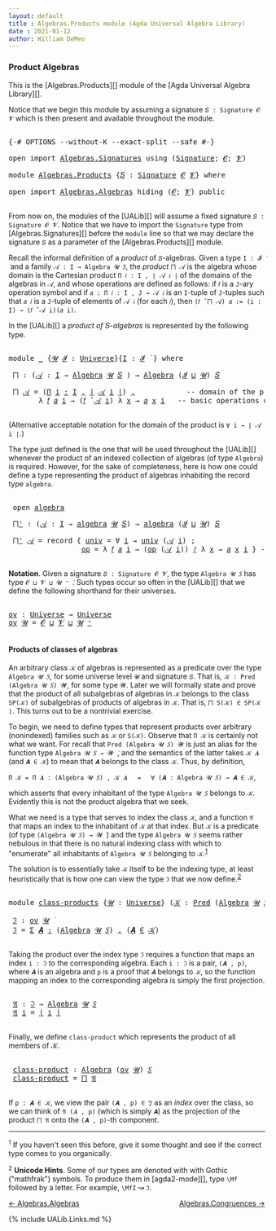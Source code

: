```yaml
---
layout: default
title : Algebras.Products module (Agda Universal Algebra Library)
date : 2021-01-12
author: William DeMeo
---
```



### <a id="product-algebras">Product Algebras</a>

This is the [Algebras.Products][] module of the [Agda Universal Algebra Library][].

Notice that we begin this module by assuming a signature `𝑆 : Signature 𝓞 𝓥` which is then present and available throughout the module.

<pre class="Agda">

<a id="420" class="Symbol">{-#</a> <a id="424" class="Keyword">OPTIONS</a> <a id="432" class="Pragma">--without-K</a> <a id="444" class="Pragma">--exact-split</a> <a id="458" class="Pragma">--safe</a> <a id="465" class="Symbol">#-}</a>

<a id="470" class="Keyword">open</a> <a id="475" class="Keyword">import</a> <a id="482" href="Algebras.Signatures.html" class="Module">Algebras.Signatures</a> <a id="502" class="Keyword">using</a> <a id="508" class="Symbol">(</a><a id="509" href="Algebras.Signatures.html#626" class="Function">Signature</a><a id="518" class="Symbol">;</a> <a id="520" href="Overture.Preliminaries.html#8157" class="Generalizable">𝓞</a><a id="521" class="Symbol">;</a> <a id="523" href="Universes.html#262" class="Generalizable">𝓥</a><a id="524" class="Symbol">)</a>

<a id="527" class="Keyword">module</a> <a id="534" href="Algebras.Products.html" class="Module">Algebras.Products</a> <a id="552" class="Symbol">{</a><a id="553" href="Algebras.Products.html#553" class="Bound">𝑆</a> <a id="555" class="Symbol">:</a> <a id="557" href="Algebras.Signatures.html#626" class="Function">Signature</a> <a id="567" href="Overture.Preliminaries.html#8157" class="Generalizable">𝓞</a> <a id="569" href="Universes.html#262" class="Generalizable">𝓥</a><a id="570" class="Symbol">}</a> <a id="572" class="Keyword">where</a>

<a id="579" class="Keyword">open</a> <a id="584" class="Keyword">import</a> <a id="591" href="Algebras.Algebras.html" class="Module">Algebras.Algebras</a> <a id="609" class="Keyword">hiding</a> <a id="616" class="Symbol">(</a><a id="617" href="Overture.Preliminaries.html#8157" class="Generalizable">𝓞</a><a id="618" class="Symbol">;</a> <a id="620" href="Universes.html#262" class="Generalizable">𝓥</a><a id="621" class="Symbol">)</a> <a id="623" class="Keyword">public</a>

</pre>

From now on, the modules of the [UALib][] will assume a fixed signature `𝑆 : Signature 𝓞 𝓥`.  Notice that we have to import the `Signature` type from [Algebras.Signatures][] before the `module` line so that we may declare the signature `𝑆` as a parameter of the [Algebras.Products][] module.

Recall the informal definition of a *product* of `𝑆`-algebras. Given a type `I : 𝓘 ̇` and a family `𝒜 : I → Algebra 𝓤 𝑆`, the *product* `⨅ 𝒜` is the algebra whose domain is the Cartesian product `Π 𝑖 ꞉ I , ∣ 𝒜 𝑖 ∣` of the domains of the algebras in `𝒜`, and whose operations are defined as follows: if `𝑓` is a `J`-ary operation symbol and if `𝑎 : Π 𝑖 ꞉ I , J → 𝒜 𝑖` is an `I`-tuple of `J`-tuples such that `𝑎 𝑖` is a `J`-tuple of elements of `𝒜 𝑖` (for each `𝑖`), then `(𝑓 ̂ ⨅ 𝒜) 𝑎 := (i : I) → (𝑓 ̂ 𝒜 i)(𝑎 i)`.

In the [UALib][] a *product of* 𝑆-*algebras* is represented by the following type.

<pre class="Agda">

<a id="1548" class="Keyword">module</a> <a id="1555" href="Algebras.Products.html#1555" class="Module">_</a> <a id="1557" class="Symbol">{</a><a id="1558" href="Algebras.Products.html#1558" class="Bound">𝓤</a> <a id="1560" href="Algebras.Products.html#1560" class="Bound">𝓘</a> <a id="1562" class="Symbol">:</a> <a id="1564" href="Agda.Primitive.html#597" class="Postulate">Universe</a><a id="1572" class="Symbol">}{</a><a id="1574" href="Algebras.Products.html#1574" class="Bound">I</a> <a id="1576" class="Symbol">:</a> <a id="1578" href="Algebras.Products.html#1560" class="Bound">𝓘</a> <a id="1580" href="Universes.html#403" class="Function Operator">̇</a> <a id="1582" class="Symbol">}</a> <a id="1584" class="Keyword">where</a>

 <a id="1592" href="Algebras.Products.html#1592" class="Function">⨅</a> <a id="1594" class="Symbol">:</a> <a id="1596" class="Symbol">(</a><a id="1597" href="Algebras.Products.html#1597" class="Bound">𝒜</a> <a id="1599" class="Symbol">:</a> <a id="1601" href="Algebras.Products.html#1574" class="Bound">I</a> <a id="1603" class="Symbol">→</a> <a id="1605" href="Algebras.Algebras.html#968" class="Function">Algebra</a> <a id="1613" href="Algebras.Products.html#1558" class="Bound">𝓤</a> <a id="1615" href="Algebras.Products.html#553" class="Bound">𝑆</a> <a id="1617" class="Symbol">)</a> <a id="1619" class="Symbol">→</a> <a id="1621" href="Algebras.Algebras.html#968" class="Function">Algebra</a> <a id="1629" class="Symbol">(</a><a id="1630" href="Algebras.Products.html#1560" class="Bound">𝓘</a> <a id="1632" href="Agda.Primitive.html#810" class="Primitive Operator">⊔</a> <a id="1634" href="Algebras.Products.html#1558" class="Bound">𝓤</a><a id="1635" class="Symbol">)</a> <a id="1637" href="Algebras.Products.html#553" class="Bound">𝑆</a>

 <a id="1641" href="Algebras.Products.html#1592" class="Function">⨅</a> <a id="1643" href="Algebras.Products.html#1643" class="Bound">𝒜</a> <a id="1645" class="Symbol">=</a> <a id="1647" class="Symbol">(</a><a id="1648" href="MGS-MLTT.html#3635" class="Function">Π</a> <a id="1650" href="Algebras.Products.html#1650" class="Bound">i</a> <a id="1652" href="MGS-MLTT.html#3635" class="Function">꞉</a> <a id="1654" href="Algebras.Products.html#1574" class="Bound">I</a> <a id="1656" href="MGS-MLTT.html#3635" class="Function">,</a> <a id="1658" href="Overture.Preliminaries.html#13832" class="Function Operator">∣</a> <a id="1660" href="Algebras.Products.html#1643" class="Bound">𝒜</a> <a id="1662" href="Algebras.Products.html#1650" class="Bound">i</a> <a id="1664" href="Overture.Preliminaries.html#13832" class="Function Operator">∣</a><a id="1665" class="Symbol">)</a> <a id="1667" href="Overture.Preliminaries.html#13136" class="InductiveConstructor Operator">,</a>            <a id="1680" class="Comment">-- domain of the product algebra</a>
       <a id="1720" class="Symbol">λ</a> <a id="1722" href="Algebras.Products.html#1722" class="Bound">𝑓</a> <a id="1724" href="Algebras.Products.html#1724" class="Bound">𝑎</a> <a id="1726" href="Algebras.Products.html#1726" class="Bound">i</a> <a id="1728" class="Symbol">→</a> <a id="1730" class="Symbol">(</a><a id="1731" href="Algebras.Products.html#1722" class="Bound">𝑓</a> <a id="1733" href="Algebras.Algebras.html#3204" class="Function Operator">̂</a> <a id="1735" href="Algebras.Products.html#1643" class="Bound">𝒜</a> <a id="1737" href="Algebras.Products.html#1726" class="Bound">i</a><a id="1738" class="Symbol">)</a> <a id="1740" class="Symbol">λ</a> <a id="1742" href="Algebras.Products.html#1742" class="Bound">x</a> <a id="1744" class="Symbol">→</a> <a id="1746" href="Algebras.Products.html#1724" class="Bound">𝑎</a> <a id="1748" href="Algebras.Products.html#1742" class="Bound">x</a> <a id="1750" href="Algebras.Products.html#1726" class="Bound">i</a>   <a id="1754" class="Comment">-- basic operations of the product algebra</a>

</pre>

(Alternative acceptable notation for the domain of the product is `∀ i → ∣ 𝒜 i ∣`.)

The type just defined is the one that will be used throughout the [UALib][] whenever the product of an indexed collection of algebras (of type `Algebra`) is required.  However, for the sake of completeness, here is how one could define a type representing the product of algebras inhabiting the record type `algebra`.

<pre class="Agda">

 <a id="2229" class="Keyword">open</a> <a id="2234" href="Algebras.Algebras.html#2183" class="Module">algebra</a>

 <a id="2244" href="Algebras.Products.html#2244" class="Function">⨅&#39;</a> <a id="2247" class="Symbol">:</a> <a id="2249" class="Symbol">(</a><a id="2250" href="Algebras.Products.html#2250" class="Bound">𝒜</a> <a id="2252" class="Symbol">:</a> <a id="2254" href="Algebras.Products.html#1574" class="Bound">I</a> <a id="2256" class="Symbol">→</a> <a id="2258" href="Algebras.Algebras.html#2183" class="Record">algebra</a> <a id="2266" href="Algebras.Products.html#1558" class="Bound">𝓤</a> <a id="2268" href="Algebras.Products.html#553" class="Bound">𝑆</a><a id="2269" class="Symbol">)</a> <a id="2271" class="Symbol">→</a> <a id="2273" href="Algebras.Algebras.html#2183" class="Record">algebra</a> <a id="2281" class="Symbol">(</a><a id="2282" href="Algebras.Products.html#1560" class="Bound">𝓘</a> <a id="2284" href="Agda.Primitive.html#810" class="Primitive Operator">⊔</a> <a id="2286" href="Algebras.Products.html#1558" class="Bound">𝓤</a><a id="2287" class="Symbol">)</a> <a id="2289" href="Algebras.Products.html#553" class="Bound">𝑆</a>

 <a id="2293" href="Algebras.Products.html#2244" class="Function">⨅&#39;</a> <a id="2296" href="Algebras.Products.html#2296" class="Bound">𝒜</a> <a id="2298" class="Symbol">=</a> <a id="2300" class="Keyword">record</a> <a id="2307" class="Symbol">{</a> <a id="2309" href="Algebras.Algebras.html#2278" class="Field">univ</a> <a id="2314" class="Symbol">=</a> <a id="2316" class="Symbol">∀</a> <a id="2318" href="Algebras.Products.html#2318" class="Bound">i</a> <a id="2320" class="Symbol">→</a> <a id="2322" href="Algebras.Algebras.html#2278" class="Field">univ</a> <a id="2327" class="Symbol">(</a><a id="2328" href="Algebras.Products.html#2296" class="Bound">𝒜</a> <a id="2330" href="Algebras.Products.html#2318" class="Bound">i</a><a id="2331" class="Symbol">)</a> <a id="2333" class="Symbol">;</a>                 <a id="2351" class="Comment">-- domain</a>
                 <a id="2378" href="Algebras.Algebras.html#2291" class="Field">op</a> <a id="2381" class="Symbol">=</a> <a id="2383" class="Symbol">λ</a> <a id="2385" href="Algebras.Products.html#2385" class="Bound">𝑓</a> <a id="2387" href="Algebras.Products.html#2387" class="Bound">𝑎</a> <a id="2389" href="Algebras.Products.html#2389" class="Bound">i</a> <a id="2391" class="Symbol">→</a> <a id="2393" class="Symbol">(</a><a id="2394" href="Algebras.Algebras.html#2291" class="Field">op</a> <a id="2397" class="Symbol">(</a><a id="2398" href="Algebras.Products.html#2296" class="Bound">𝒜</a> <a id="2400" href="Algebras.Products.html#2389" class="Bound">i</a><a id="2401" class="Symbol">))</a> <a id="2404" href="Algebras.Products.html#2385" class="Bound">𝑓</a> <a id="2406" class="Symbol">λ</a> <a id="2408" href="Algebras.Products.html#2408" class="Bound">x</a> <a id="2410" class="Symbol">→</a> <a id="2412" href="Algebras.Products.html#2387" class="Bound">𝑎</a> <a id="2414" href="Algebras.Products.html#2408" class="Bound">x</a> <a id="2416" href="Algebras.Products.html#2389" class="Bound">i</a> <a id="2418" class="Symbol">}</a> <a id="2420" class="Comment">-- basic operations</a>

</pre>



**Notation**. Given a signature `𝑆 : Signature 𝓞 𝓥`, the type `Algebra 𝓤 𝑆` has type `𝓞 ⊔ 𝓥 ⊔ 𝓤 ⁺ ̇`.  Such types occur so often in the [UALib][] that we define the following shorthand for their universes.

<pre class="Agda">

<a id="ov"></a><a id="2676" href="Algebras.Products.html#2676" class="Function">ov</a> <a id="2679" class="Symbol">:</a> <a id="2681" href="Agda.Primitive.html#597" class="Postulate">Universe</a> <a id="2690" class="Symbol">→</a> <a id="2692" href="Agda.Primitive.html#597" class="Postulate">Universe</a>
<a id="2701" href="Algebras.Products.html#2676" class="Function">ov</a> <a id="2704" href="Algebras.Products.html#2704" class="Bound">𝓤</a> <a id="2706" class="Symbol">=</a> <a id="2708" href="Algebras.Products.html#567" class="Bound">𝓞</a> <a id="2710" href="Agda.Primitive.html#810" class="Primitive Operator">⊔</a> <a id="2712" href="Algebras.Products.html#569" class="Bound">𝓥</a> <a id="2714" href="Agda.Primitive.html#810" class="Primitive Operator">⊔</a> <a id="2716" href="Algebras.Products.html#2704" class="Bound">𝓤</a> <a id="2718" href="Agda.Primitive.html#780" class="Primitive Operator">⁺</a>

</pre>



#### <a id="products-of-classes-of-algebras">Products of classes of algebras</a>

An arbitrary class `𝒦` of algebras is represented as a predicate over the type `Algebra 𝓤 𝑆`, for some universe level `𝓤` and signature `𝑆`. That is, `𝒦 : Pred (Algebra 𝓤 𝑆) 𝓦`, for some type `𝓦`. Later we will formally state and prove that the product of all subalgebras of algebras in `𝒦` belongs to the class `SP(𝒦)` of subalgebras of products of algebras in `𝒦`. That is, `⨅ S(𝒦) ∈ SP(𝒦 )`. This turns out to be a nontrivial exercise.

To begin, we need to define types that represent products over arbitrary (nonindexed) families such as `𝒦` or `S(𝒦)`. Observe that `Π 𝒦` is certainly not what we want.  For recall that `Pred (Algebra 𝓤 𝑆) 𝓦` is just an alias for the function type `Algebra 𝓤 𝑆 → 𝓦 ̇`, and the semantics of the latter takes `𝒦 𝑨` (and `𝑨 ∈ 𝒦`) to mean that `𝑨` belongs to the class `𝒦`. Thus, by definition,

`Π 𝒦 = Π 𝑨 ꞉ (Algebra 𝓤 𝑆) , 𝒦 𝑨` &nbsp; &nbsp; `=` &nbsp; &nbsp; `∀ (𝑨 : Algebra 𝓤 𝑆) → 𝑨 ∈ 𝒦`,

which asserts that every inhabitant of the type `Algebra 𝓤 𝑆` belongs to `𝒦`.  Evidently this is not the product algebra that we seek.

What we need is a type that serves to index the class `𝒦`, and a function `𝔄` that maps an index to the inhabitant of `𝒦` at that index. But `𝒦` is a predicate (of type `(Algebra 𝓤 𝑆) → 𝓦 ̇`) and the type `Algebra 𝓤 𝑆` seems rather nebulous in that there is no natural indexing class with which to "enumerate" all inhabitants of `Algebra 𝓤 𝑆` belonging to `𝒦`.<sup>[1](Algebras.Product.html#fn1)</sup>

The solution is to essentially take `𝒦` itself to be the indexing type, at least heuristically that is how one can view the type `ℑ` that we now define.<sup>[2](Algebras.Product.html#fn2)</sup>

<pre class="Agda">

<a id="4494" class="Keyword">module</a> <a id="class-products"></a><a id="4501" href="Algebras.Products.html#4501" class="Module">class-products</a> <a id="4516" class="Symbol">{</a><a id="4517" href="Algebras.Products.html#4517" class="Bound">𝓤</a> <a id="4519" class="Symbol">:</a> <a id="4521" href="Agda.Primitive.html#597" class="Postulate">Universe</a><a id="4529" class="Symbol">}</a> <a id="4531" class="Symbol">(</a><a id="4532" href="Algebras.Products.html#4532" class="Bound">𝒦</a> <a id="4534" class="Symbol">:</a> <a id="4536" href="Relations.Discrete.html#1094" class="Function">Pred</a> <a id="4541" class="Symbol">(</a><a id="4542" href="Algebras.Algebras.html#968" class="Function">Algebra</a> <a id="4550" href="Algebras.Products.html#4517" class="Bound">𝓤</a> <a id="4552" href="Algebras.Products.html#553" class="Bound">𝑆</a><a id="4553" class="Symbol">)(</a><a id="4555" href="Algebras.Products.html#2676" class="Function">ov</a> <a id="4558" href="Algebras.Products.html#4517" class="Bound">𝓤</a><a id="4559" class="Symbol">))</a> <a id="4562" class="Keyword">where</a>

 <a id="class-products.ℑ"></a><a id="4570" href="Algebras.Products.html#4570" class="Function">ℑ</a> <a id="4572" class="Symbol">:</a> <a id="4574" href="Algebras.Products.html#2676" class="Function">ov</a> <a id="4577" href="Algebras.Products.html#4517" class="Bound">𝓤</a> <a id="4579" href="Universes.html#403" class="Function Operator">̇</a>
 <a id="4582" href="Algebras.Products.html#4570" class="Function">ℑ</a> <a id="4584" class="Symbol">=</a> <a id="4586" href="MGS-MLTT.html#3074" class="Function">Σ</a> <a id="4588" href="Algebras.Products.html#4588" class="Bound">𝑨</a> <a id="4590" href="MGS-MLTT.html#3074" class="Function">꞉</a> <a id="4592" class="Symbol">(</a><a id="4593" href="Algebras.Algebras.html#968" class="Function">Algebra</a> <a id="4601" href="Algebras.Products.html#4517" class="Bound">𝓤</a> <a id="4603" href="Algebras.Products.html#553" class="Bound">𝑆</a><a id="4604" class="Symbol">)</a> <a id="4606" href="MGS-MLTT.html#3074" class="Function">,</a> <a id="4608" class="Symbol">(</a><a id="4609" href="Algebras.Products.html#4588" class="Bound">𝑨</a> <a id="4611" href="Relations.Discrete.html#1962" class="Function Operator">∈</a> <a id="4613" href="Algebras.Products.html#4532" class="Bound">𝒦</a><a id="4614" class="Symbol">)</a>

</pre>

Taking the product over the index type `ℑ` requires a function that maps an index `i : ℑ` to the corresponding algebra.  Each `i : ℑ` is a pair, `(𝑨 , p)`, where `𝑨` is an algebra and `p` is a proof that `𝑨` belongs to `𝒦`, so the function mapping an index to the corresponding algebra is simply the first projection.

<pre class="Agda">

 <a id="class-products.𝔄"></a><a id="4963" href="Algebras.Products.html#4963" class="Function">𝔄</a> <a id="4965" class="Symbol">:</a> <a id="4967" href="Algebras.Products.html#4570" class="Function">ℑ</a> <a id="4969" class="Symbol">→</a> <a id="4971" href="Algebras.Algebras.html#968" class="Function">Algebra</a> <a id="4979" href="Algebras.Products.html#4517" class="Bound">𝓤</a> <a id="4981" href="Algebras.Products.html#553" class="Bound">𝑆</a>
 <a id="4984" href="Algebras.Products.html#4963" class="Function">𝔄</a> <a id="4986" href="Algebras.Products.html#4986" class="Bound">i</a> <a id="4988" class="Symbol">=</a> <a id="4990" href="Overture.Preliminaries.html#13832" class="Function Operator">∣</a> <a id="4992" href="Algebras.Products.html#4986" class="Bound">i</a> <a id="4994" href="Overture.Preliminaries.html#13832" class="Function Operator">∣</a>

</pre>

Finally, we define `class-product` which represents the product of all members of 𝒦.

<pre class="Agda">

 <a id="class-products.class-product"></a><a id="5110" href="Algebras.Products.html#5110" class="Function">class-product</a> <a id="5124" class="Symbol">:</a> <a id="5126" href="Algebras.Algebras.html#968" class="Function">Algebra</a> <a id="5134" class="Symbol">(</a><a id="5135" href="Algebras.Products.html#2676" class="Function">ov</a> <a id="5138" href="Algebras.Products.html#4517" class="Bound">𝓤</a><a id="5139" class="Symbol">)</a> <a id="5141" href="Algebras.Products.html#553" class="Bound">𝑆</a>
 <a id="5144" href="Algebras.Products.html#5110" class="Function">class-product</a> <a id="5158" class="Symbol">=</a> <a id="5160" href="Algebras.Products.html#1592" class="Function">⨅</a> <a id="5162" href="Algebras.Products.html#4963" class="Function">𝔄</a>

</pre>

If `p : 𝑨 ∈ 𝒦`, we view the pair `(𝑨 , p) ∈ ℑ` as an *index* over the class, so we can think of `𝔄 (𝑨 , p)` (which is simply `𝑨`) as the projection of the product `⨅ 𝔄` onto the `(𝑨 , p)`-th component.



-----------------------

<sup>1</sup><span class="footnote" id="fn1"> If you haven't seen this before, give it some thought and see if the correct type comes to you organically.</span>

<sup>2</sup><span class="footnote" id="fn2"> **Unicode Hints**. Some of our types are denoted with with Gothic ("mathfrak") symbols. To produce them in [agda2-mode][], type `\Mf` followed by a letter. For example, `\MfI` ↝ `ℑ`.</span>

[← Algebras.Algebras](Algebras.Algebras.html)
<span style="float:right;">[Algebras.Congruences →](Algebras.Congruences.html)</span>

{% include UALib.Links.md %}

<!--

Alternatively, we could have defined the class product in a way that explicitly displays the index, like so.

 class-product' : Pred (Algebra 𝓤 𝑆)(ov 𝓤) → Algebra (𝓧 ⊔ ov 𝓤) 𝑆
 class-product' 𝒦 = ⨅ λ (i : (Σ 𝑨 ꞉ (Algebra 𝓤 𝑆) , (𝑨 ∈ 𝒦) × (X → ∣ 𝑨 ∣))) → ∣ i ∣

-->

